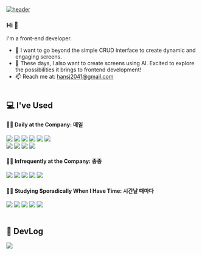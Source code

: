 [![header](https://capsule-render.vercel.app/api?type=waving&color=5acc78&height=200&section=header&text=HanSooJung&fontSize=80)](https://github.com/hansj204)
### Hi 👋
I'm a front-end developer.

- 🌱 I want to go beyond the simple CRUD interface to create dynamic and engaging screens. <br>
- 🤖 These days, I also want to create screens using AI. Excited to explore the possibilities it brings to frontend development!
- 📫 Reach me at: hansj2041@gmail.com
<br><br>

<div>
  
##  💻 I've Used
#### 👩‍💼 Daily at the Company: 매일
<img src="https://img.shields.io/badge/Vue.js-4FC08D?style=for-the-badge&logo=Vue.js&logoColor=white"> 
<img src="https://img.shields.io/badge/JavaScript-F7DF1E?style=for-the-badge&logo=JavaScript&logoColor=white">
<img src="https://img.shields.io/badge/Axios-5A29E4?style=for-the-badge&logo=Axios&logoColor=white"> 
<img src="https://img.shields.io/badge/HTML5-E34F26?style=for-the-badge&logo=HTML5&logoColor=white"> 
<img src="https://img.shields.io/badge/CSS3-1572B6?style=for-the-badge&logo=CSS3&logoColor=white">
<img src="https://img.shields.io/badge/bootstrap-7952B3?style=for-the-badge&logo=bootstrap&logoColor=white"> 
<br>
<img src="https://img.shields.io/badge/Git-F05032?style=for-the-badge&logo=git&logoColor=white"/>
<img src="https://img.shields.io/badge/Git-F05032?style=for-the-badge&logo=git&logoColor=white"/>
<img src="https://img.shields.io/badge/gitlab-FC6D26?style=for-the-badge&logo=gitlab&logoColor=white">
<img src="https://img.shields.io/badge/Eclipse-2C2255?style=for-the-badge&logo=Eclipse%20IDE&logoColor=white">

#### 👩‍💼 Infrequently at the Company: 종종
<img src="https://img.shields.io/badge/Spring-6DB33F?style=for-the-badge&logo=Spring&logoColor=white">
<img src="https://img.shields.io/badge/JAVA-007396?style=for-the-badge&logo=Java&logoColor=white">
<img src="https://img.shields.io/badge/Oracle-F80000?style=for-the-badge&logo=Oracle&logoColor=white"> 
<img src="https://img.shields.io/badge/MySQL-4479A1?style=for-the-badge&logo=MySQL&logoColor=white">
<img src="https://img.shields.io/badge/Node.js-339933?style=for-the-badge&logo=Node.js&logoColor=white"/>

#### 👩‍🎓 Studying Sporadically When I Have Time: 시간날 때마다
<img src="https://img.shields.io/badge/Node.js-339933?style=for-the-badge&logo=Node.js&logoColor=white"/>
<img src="https://img.shields.io/badge/Express-000000?style=for-the-badge&logo=Express&logoColor=white"/>
<img src="https://img.shields.io/badge/django-092E20?style=for-the-badge&logo=django&logoColor=white"/>
<img src="https://img.shields.io/badge/Python-3776AB?style=for-the-badge&logo=Python&logoColor=white">
<img src="https://img.shields.io/badge/aws-232F3E?style=for-the-badge&logo=Amazon aws&logoColor=white">

<br/>
<br/>
 
## 📝 DevLog
<div>
    <a href="https://devcorner.tistory.com/">
        <img src="https://img.shields.io/badge/Tistory-000000?style=for-the-badge&logo=Tistory&logoColor=white"> 
    </a>
</div>

</div>
